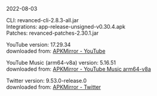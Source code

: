 2022-08-03
  
CLI: revanced-cli-2.8.3-all.jar  
Integrations: app-release-unsigned-v0.30.4.apk  
Patches: revanced-patches-2.30.1.jar  

YouTube version: 17.29.34  
downloaded from: [APKMirror - YouTube](https://www.apkmirror.com/apk/google-inc/youtube/youtube-17-29-34-release/youtube-17-29-34-android-apk-download/)  

YouTube Music (arm64-v8a) version: 5.16.51  
downloaded from: [APKMirror - YouTube Music arm64-v8a](https://www.apkmirror.com/apk/google-inc/youtube-music/youtube-music-5-16-51-release/youtube-music-5-16-51-2-android-apk-download/)  

Twitter version: 9.53.0-release.0  
downloaded from: [APKMirror - Twitter](https://www.apkmirror.com/apk/twitter-inc/twitter/twitter-9-53-0-release-0-release/twitter-9-53-0-release-0-android-apk-download/)  
